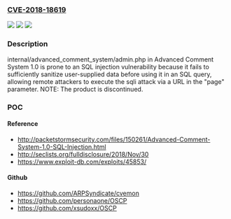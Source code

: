 ### [CVE-2018-18619](https://cve.mitre.org/cgi-bin/cvename.cgi?name=CVE-2018-18619)
![](https://img.shields.io/static/v1?label=Product&message=n%2Fa&color=blue)
![](https://img.shields.io/static/v1?label=Version&message=n%2Fa&color=blue)
![](https://img.shields.io/static/v1?label=Vulnerability&message=n%2Fa&color=brighgreen)

### Description

internal/advanced_comment_system/admin.php in Advanced Comment System 1.0 is prone to an SQL injection vulnerability because it fails to sufficiently sanitize user-supplied data before using it in an SQL query, allowing remote attackers to execute the sqli attack via a URL in the "page" parameter.  NOTE: The product is discontinued.

### POC

#### Reference
- http://packetstormsecurity.com/files/150261/Advanced-Comment-System-1.0-SQL-Injection.html
- http://seclists.org/fulldisclosure/2018/Nov/30
- https://www.exploit-db.com/exploits/45853/

#### Github
- https://github.com/ARPSyndicate/cvemon
- https://github.com/personaone/OSCP
- https://github.com/xsudoxx/OSCP

